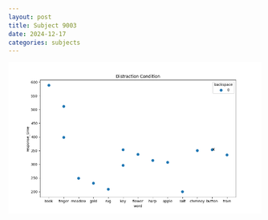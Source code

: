 ```yaml
---
layout: post
title: Subject 9003
date: 2024-12-17
categories: subjects
---
```


![](data/9003/run-7/9003_rt_acc_fuzzy_delay.png)
